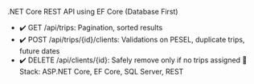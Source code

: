 .NET Core REST API using EF Core (Database First)
- ✔️ GET /api/trips: Pagination, sorted results
- ✔️ POST /api/trips/{id}/clients: Validations on PESEL, duplicate trips, future dates
- ✔️ DELETE /api/clients/{id}: Safely remove only if no trips assigned
🔧 Stack: ASP.NET Core, EF Core, SQL Server, REST

